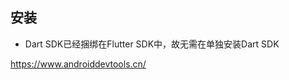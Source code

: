 






## 安装

- Dart SDK已经捆绑在Flutter SDK中，故无需在单独安装Dart SDK


https://www.androiddevtools.cn/









